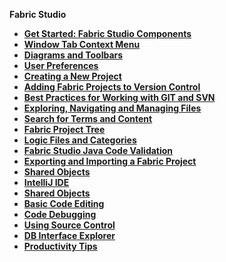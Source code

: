 <strong>Fabric Studio<strong>
<ul>
<li><a href="/articles/04_fabric_studio/01_UI_components_and_menus.md">Get Started: Fabric Studio Components</a></li>
<li><a href="/articles/04_fabric_studio/02_window_tab_context_menu.md">Window Tab Context Menu</a></li>
<studio><li><a href="/articles/04_fabric_studio/03_diagram_and_toolbars.md">Diagrams and Toolbars</a></li></studio>
<studio><li><a href="/articles/04_fabric_studio/04_user_preferences.md">User Preferences</a></li></studio>
<studio><li><a href="/articles/04_fabric_studio/05_creating_a_new_project.md">Creating a New Project</a></li></studio>
<studio><li><a href="/articles/04_fabric_studio/06_adding_fabric_projects_to_version_control.md">Adding Fabric Projects to Version Control</a></li></studio>
<studio><li><a href="/articles/04_fabric_studio/07_best_practices_for_working_with_GIT_and_SVN.md">Best Practices for Working with GIT and SVN</a></li></studio>
<web><li><a href="/articles/04_fabric_studio/21_web_file_explorer_and_navigation.md">Exploring, Navigating and Managing Files</a></li></web>
<web><li><a href="/articles/04_fabric_studio/22_web_search.md">Search for Terms and Content</a></li></web>
<li><a href="/articles/04_fabric_studio/08_fabric_project_tree.md">Fabric Project Tree</a></li>
<li><a href="/articles/04_fabric_studio/09_logic_files_and_categories.md">Logic Files and Categories</a></li>
<studio><li><a href="/articles/04_fabric_studio/10_fabric_studio_validating_java_code_within_a_project.md">Fabric Studio Java Code Validation</a></li></studio>
<studio><li><a href="/articles/04_fabric_studio/11_fabric_studio_exporting_and_importing%20a_fabric_project.md">Exporting and Importing a Fabric Project</a></li></studio>
<li><a href="/articles/04_fabric_studio/12_shared_objects.md">Shared Objects</a></li>
<studio><li><a href="/articles/04_fabric_studio/04a_IntelliJ/01_intelliJ_overview.md">IntelliJ IDE</a></li></studio>
<web><li><a href="/articles/04_fabric_studio/12_shared_objects.md">Shared Objects</a></li></web>
<web><li><a href="/articles/04_fabric_studio/26_web_basic_editing.md">Basic Code Editing</a></li></web>
<web><li><a href="/articles//04_fabric_studio/24_web_debug.md">Code Debugging</a></li></web>
<web><li><a href="/articles/04_fabric_studio/23_web_versioncontrol.md">Using Source Control</a></li></web>
<web><li><a href="/articles//04_fabric_studio/25_web_data_explorer.md">DB Interface Explorer</a></li></web>
<web><li><a href="/articles/04_fabric_studio/27_web_productivity_tips.md">Productivity Tips</a></li></web>

</ul>

